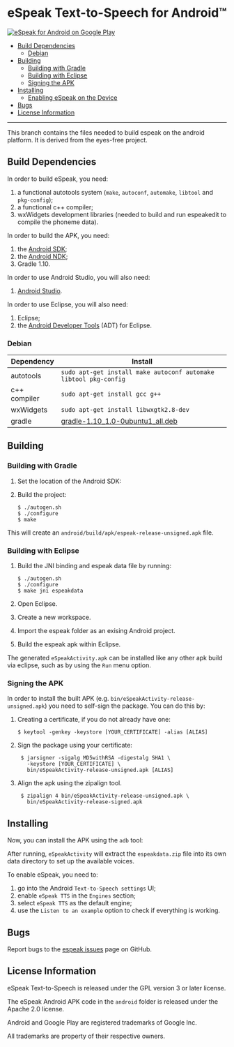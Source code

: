 # eSpeak Text-to-Speech for Android™

[![eSpeak for Android on Google Play](https://developer.android.com/images/brand/en_app_rgb_wo_45.png "eSpeak for Android on Google Play")](https://play.google.com/store/apps/details?id=com.reecedunn.espeak)

- [Build Dependencies](#build-dependencies)
  - [Debian](#debian)
- [Building](#building)
  - [Building with Gradle](#building-with-gradle)
  - [Building with Eclipse](#building-with-eclipse)
  - [Signing the APK](#signing-the-apk)
- [Installing](#installing)
  - [Enabling eSpeak on the Device](#enabling-espeak-on-the-device)
- [Bugs](#bugs)
- [License Information](#license-information)

----------

This branch contains the files needed to build espeak on the android platform.
It is derived from the eyes-free project.

## Build Dependencies

In order to build eSpeak, you need:

1.  a functional autotools system (`make`, `autoconf`, `automake`, `libtool`
    and `pkg-config`);
2.  a functional c++ compiler;
3.  wxWidgets development libraries (needed to build and run espeakedit
    to compile the phoneme data).

In order to build the APK, you need:

1.  the [Android SDK](http://developer.android.com/sdk/index.html);
2.  the [Android NDK](http://developer.android.com/tools/sdk/ndk/index.html);
3.  Gradle 1.10.

In order to use Android Studio, you will also need:

1.  [Android Studio](http://developer.android.com/sdk/installing/studio.html).

In order to use Eclipse, you will also need:

1.  Eclipse;
2.  the [Android Developer Tools](http://developer.android.com/tools/sdk/eclipse-adt.html) (ADT) for Eclipse.

### Debian

| Dependency    | Install                                                          |
|---------------|------------------------------------------------------------------|
| autotools     | `sudo apt-get install make autoconf automake libtool pkg-config` |
| c++ compiler  | `sudo apt-get install gcc g++`                                   |
| wxWidgets     | `sudo apt-get install libwxgtk2.8-dev`                           |
| gradle        | [gradle-1.10_1.0-0ubuntu1_all.deb](https://launchpad.net/~cwchien/+archive/gradle/+files/gradle-1.10_1.0-0ubuntu1_all.deb) |

## Building

### Building with Gradle

1.  Set the location of the Android SDK:

2.  Build the project:

        $ ./autogen.sh
        $ ./configure
        $ make

This will create an `android/build/apk/espeak-release-unsigned.apk` file.

### Building with Eclipse

1.  Build the JNI binding and espeak data file by running:

        $ ./autogen.sh
        $ ./configure
        $ make jni espeakdata
2.  Open Eclipse.
3.  Create a new workspace.
4.  Import the espeak folder as an exising Android project.
5.  Build the espeak apk within Eclipse.

The generated `eSpeakActivity.apk` can be installed like any other apk build
via eclipse, such as by using the `Run` menu option.

### Signing the APK

In order to install the built APK (e.g. `bin/eSpeakActivity-release-unsigned.apk`)
you need to self-sign the package. You can do this by:

1.  Creating a certificate, if you do not already have one:

        $ keytool -genkey -keystore [YOUR_CERTIFICATE] -alias [ALIAS]
2. Sign the package using your certificate:

        $ jarsigner -sigalg MD5withRSA -digestalg SHA1 \
          -keystore [YOUR_CERTIFICATE] \
          bin/eSpeakActivity-release-unsigned.apk [ALIAS]
3. Align the apk using the zipalign tool.

        $ zipalign 4 bin/eSpeakActivity-release-unsigned.apk \
          bin/eSpeakActivity-release-signed.apk

## Installing

Now, you can install the APK using the `adb` tool:

After running, `eSpeakActivity` will extract the `espeakdata.zip` file into its
own data directory to set up the available voices.

To enable eSpeak, you need to:

1.  go into the Android `Text-to-Speech settings` UI;
2.  enable `eSpeak TTS` in the `Engines` section;
3.  select `eSpeak TTS` as the default engine;
4.  use the `Listen to an example` option to check if everything is working.

## Bugs

Report bugs to the [espeak issues](https://github.com/rhdunn/espeak/issues)
page on GitHub.

## License Information

eSpeak Text-to-Speech is released under the GPL version 3 or later license.

The eSpeak Android APK code in the `android` folder is released under the
Apache 2.0 license.

Android and Google Play are registered trademarks of Google Inc.

All trademarks are property of their respective owners.
